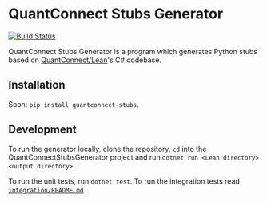 # QuantConnect Stubs Generator

[![Build Status](https://github.com/jmerle/quantconnect-stubs-generator/workflows/Build/badge.svg)](https://github.com/jmerle/quantconnect-stubs-generator/actions?query=workflow%3ABuild)

QuantConnect Stubs Generator is a program which generates Python stubs based on [QuantConnect/Lean](https://github.com/QuantConnect/Lean)'s C# codebase.

## Installation

Soon: `pip install quantconnect-stubs`.

## Development

To run the generator locally, clone the repository, `cd` into the QuantConnectStubsGenerator project and run `dotnet run <Lean directory> <output directory>`.

To run the unit tests, run `dotnet test`. To run the integration tests read [`integration/README.md`](./integration/README.md).
